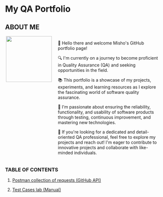 # My QA Portfolio                
## ABOUT ME
<div style="display: flex; align-items: flex-start;">
    <img align="right" src="https://avatars.githubusercontent.com/u/59510395?s=400&u=49d6366f5d1602a5a42bb0d155ed704955fb67ed&v=4" width="150" height="150" style="margin-right: 20px;"/>
    <div>
        <p>👋 Hello there and welcome Misho's GitHub portfolio page!</p>
        <p>🔍 I'm currently on a journey to become proficient in Quality Assurance (QA) and seeking opportunities in the field.</p>
        <p>📚 This portfolio is a showcase of my projects, experiments, and learning resources as I explore the fascinating world of software quality assurance.</p>
        <p>🌱 I'm passionate about ensuring the reliability, functionality, and usability of software products through testing, continuous improvement, and mastering new technologies.</p>
        <p>💼 If you're looking for a dedicated and detail-oriented QA professional, feel free to explore my projects and reach out! I'm eager to contribute to innovative projects and collaborate with like-minded individuals.</p>
    </div>
</div>

### TABLE OF CONTENTS

1. [Postman collection of requests (GitHub API)](https://github.com/mimmato/portfolio/tree/Postman-collection/Postman%20Collections)

2. [Test Cases lab (Manual)]()
